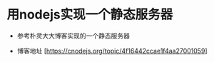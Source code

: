 # 用nodejs实现一个静态服务器

* 参考朴灵大大博客实现的一个静态服务器

* 博客地址 [https://cnodejs.org/topic/4f16442ccae1f4aa27001059]
